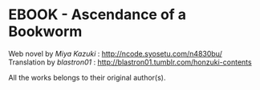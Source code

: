 # EBOOK - Ascendance of a Bookworm

Web novel by *Miya Kazuki* : http://ncode.syosetu.com/n4830bu/  
Translation by *blastron01* : http://blastron01.tumblr.com/honzuki-contents

All the works belongs to their original author(s).
